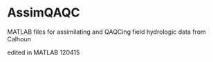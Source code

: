 # AssimQAQC
MATLAB files for assimilating and QAQCing field hydrologic data from Calhoun

edited in MATLAB 120415